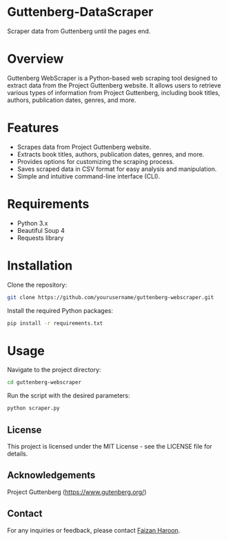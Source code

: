 # Guttenberg-DataScraper
Scraper data from Guttenberg until the pages end.


# Overview
Guttenberg WebScraper is a Python-based web scraping tool designed to extract data from the Project Guttenberg website. It allows users to retrieve various types of information from Project Guttenberg, including book titles, authors, publication dates, genres, and more.

# Features
- Scrapes data from Project Guttenberg website.
- Extracts book titles, authors, publication dates, genres, and more.
- Provides options for customizing the scraping process.
- Saves scraped data in CSV format for easy analysis and manipulation.
- Simple and intuitive command-line interface (CLI).


# Requirements
- Python 3.x
- Beautiful Soup 4
- Requests library

# Installation
Clone the repository:
```bash
git clone https://github.com/yourusername/guttenberg-webscraper.git
```
Install the required Python packages:
```bash
pip install -r requirements.txt
```

# Usage
Navigate to the project directory:
```bash
cd guttenberg-webscraper
```

Run the script with the desired parameters:
```bash
python scraper.py
```

## License
This project is licensed under the MIT License - see the LICENSE file for details.

## Acknowledgements
Project Guttenberg (https://www.gutenberg.org/)

## Contact
For any inquiries or feedback, please contact [Faizan Haroon](https://github.com/Pakheria).
